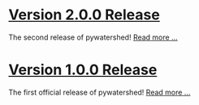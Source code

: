 # [Version 2.0.0 Release](/pywatershed/2024/12/16/v2-0-0-overview)
The second release of pywatershed! [Read more ...](/pywatershed/2024/12/16/v2-0-0-overview)

# [Version 1.0.0 Release](/pywatershed/2023/12/18/v1-0-0-overview)
The first official release of pywatershed! [Read more ...](/pywatershed/2023/12/18/v1-0-0-overview)
